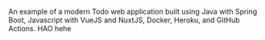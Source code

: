 An example of a modern Todo web application built using Java with Spring Boot, Javascript with VueJS and NuxtJS, Docker, Heroku, and GitHub Actions.
HAO
hehe
